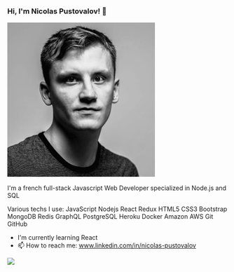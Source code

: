 
### Hi, I'm Nicolas Pustovalov! 👋
![Cover](https://github.com/Nicolas-Pustovalov/Nicolas-Pustovalov/blob/main/img/cover.png)

I'm a french full-stack Javascript Web Developer specialized in Node.js and SQL

 Various techs I use:
JavaScript Nodejs React Redux HTML5 CSS3 Bootstrap MongoDB Redis GraphQL PostgreSQL Heroku Docker Amazon AWS Git GitHub

- I'm currently learning React
- 📫 How to reach me: www.linkedin.com/in/nicolas-pustovalov

<img src="https://github-readme-stats.vercel.app/api?username=Nicolas-Pustovalov&&show_icons=true&title_color=ffffff&icon_color=bb2acf&text_color=daf7dc&bg_color=151515">
